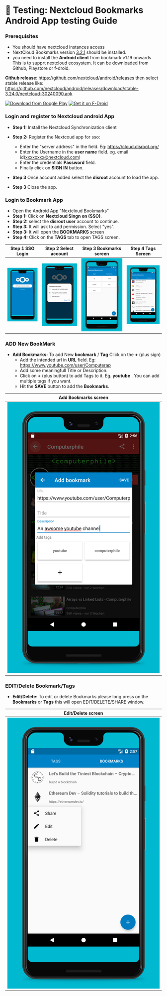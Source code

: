 # :link: Testing: Nextcloud Bookmarks Android App testing Guide

### Prerequisites

* You should have nextcloud instances access
* NextCloud Bookmarks version [3.2.1](https://github.com/nextcloud/bookmarks/releases/tag/v3.2.1) should be installed.
* you need to install the **Android client** from bookmark v1.19 onwards. This is to supprt nextcloud ecosystem. It can be downloaded from Github, Playstore or f-droid.

**Github release**: https://github.com/nextcloud/android/releases then select stable release like: https://github.com/nextcloud/android/releases/download/stable-3.24.0/nextcloud-30240090.apk

[<img src="https://play.google.com/intl/en_us/badges/images/generic/en_badge_web_generic.png" 
alt="Download from Google Play" 
height="80">](https://play.google.com/store/apps/details?id=com.nextcloud.client)
[<img src="https://f-droid.org/badge/get-it-on.png"
alt="Get it on F-Droid"
height="80">](https://f-droid.org/packages/com.nextcloud.client/)

### Login and register to Nextcloud android App

* **Step 1:** Install the Nextcloud Synchronization client
* **Step 2:** Register the Nextcoud app for sso: 
    * Enter the "server address" in the field. Eg: https://cloud.disroot.org/
    * Enter the Username in the **user name** field. eg. email id(xxxxxxxx@nextcloud.com)
    * Enter the credentials **Password** field.
    * Finally click on **SIGN IN** button.

* **Step 3** Once account added select the **disroot** account to load the app.
* **Step 3** Close the app.

### Login to Bookmark App

 * Open the Android App "Nextcloud Bookmarks"
 * **Step 1:** Click on **Nextcloud Singn on (SSO)**.
 * **Step 2:** select the **disroot user** account to continue.
 * **Step 3:** It will ask to add permission. Select "yes".
 * **Step 3:** It will open the **BOOKMARKS** screen
 * **Step 4:** Click on the **TAGS** tab to open TAGS screen.


| Step 1 SSO Login | Step 2 Select account | Step 3 Bookmarks screen |  Step 4 Tags Screen |
| :--: | :--: | :--: | :--: |
| ![Screenshot of list view](assets/nx/screenshots/3.jpg) | ![Screenshot of edit mode](assets/nx/screenshots/2.jpg)  | ![Screenshot of tag](assets/nx/screenshots/4.jpg) | ![Screenshot of bookmark](assets/nx/screenshots/5.jpg) |

### ADD New BookMark

* **Add Bookmarks:** To add New **bookmark** / **Tag** Click on the **+** (plus sign)
    * Add the intended url in **URL** field. Eg: https://www.youtube.com/user/Computerap
    * Add some meaningfull Title or Description.
    * Click on **+** (plus button) to add Tags to it. Eg. **youtube** . You can add multiple tags if you want.
    * Hit the **SAVE** button to add the **Bookmarks**.

| Add Bookmarks screen |
| :--: |
| ![Screenshot of list view](assets/nx/screenshots/6.jpg) |

### EDIT/Delete Bookmark/Tags

*  **Edit/Delete:** To edit or delete Bookmarks please long press on the **Bookmarks** or **Tags** this will open EDIT/DELETE/SHARE window.

| Edit/Delete screen |
| :--: |
| ![Screenshot of list view](assets/nx/screenshots/7.jpg) |

